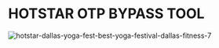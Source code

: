 # HOTSTAR OTP BYPASS TOOL
![hotstar-dallas-yoga-fest-best-yoga-festival-dallas-fitness-7](https://user-images.githubusercontent.com/55870659/76422381-7dbeb980-637b-11ea-82a7-4665295069b8.png)
